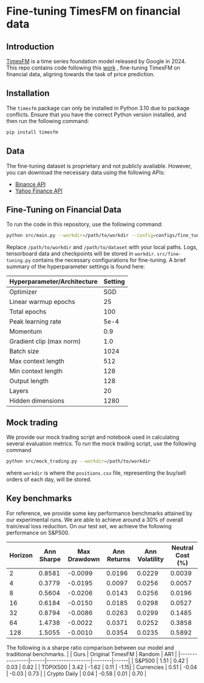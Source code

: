# Fine-tuning TimesFM on financial data

## Introduction
[TimesFM](https://github.com/google-research/timesfm)  is a time series foundation model released by Google in 2024. This repo contains code following this [work](https://tech.preferred.jp/en/) , fine-tuning TimesFM on financial data, aligning towards the task of price prediction.

## Installation
The `timesfm` package can only be installed in Python 3.10 due to package conflicts. Ensure that you have the correct Python version installed, and then run the following command:

```bash
pip install timesfm
```

## Data
The fine-tuning dataset is proprietary and not publicly available. However, you can download the necessary data using the following APIs:

- [Binance API](https://github.com/binance/binance-public-data/tree/master/python)
- [Yahoo Finance API](https://pypi.org/project/yfinance/)

## Fine-Tuning on Financial Data
To run the code in this repository, use the following command:

```bash
python src/main.py --workdir=/path/to/workdir --config=configs/fine_tuning.py --dataset_path=/path/to/dataset
```

Replace `/path/to/workdir` and `/path/to/dataset` with your local paths.
Logs, tensorboard data and checkpoints will be stored in `workdir`.
`src/fine-tuning.py` contains the necessary configurations for fine-tuning. A brief summary of the hyperparameter settings is found here:

| Hyperparameter/Architecture    | Setting                           |
|--------------------------------|-----------------------------------|
| Optimizer                      | SGD                               |
| Linear warmup epochs           | 25 |
| Total epochs                   | 100 |
| Peak learning rate             | 5e-4                              |
| Momentum                       | 0.9                               |
| Gradient clip (max norm)       | 1.0                               |
| Batch size                     | 1024                              |
| Max context length             | 512                               |
| Min context length             | 128                               |
| Output length                  | 128                               |
| Layers                         | 20                                |
| Hidden dimensions              | 1280                              |

## Mock trading
We provide our mock trading script and notebook used in calculating several evaluation metrics. To run the mock trading script, use the following command 

```bash
python src/mock_trading.py --workdir=/path/to/workdir
```
where `workdir` is where the `positions.csv` file, representing the buy/sell orders of each day, will be stored. 

## Key benchmarks
For reference, we provide some key performance benchmarks attained by our experimental runs.
We are able to achieve around a 30% of overall train/eval loss reduction. On our test set, we achieve the following performance on S&P500. 

| Horizon | Ann Sharpe | Max Drawdown | Ann Returns | Ann Volatility | Neutral Cost (%) |
|---------|------------|--------------|-------------|----------------|------------------|
| 2       | 0.8581     | -0.0099      | 0.0196      | 0.0229         | 0.0039           |
| 4       | 0.3779     | -0.0195      | 0.0097      | 0.0256         | 0.0057           |
| 8       | 0.5604     | -0.0206      | 0.0143      | 0.0256         | 0.0196           |
| 16      | 0.6184     | -0.0150      | 0.0185      | 0.0298         | 0.0527           |
| 32      | 0.8794     | -0.0086      | 0.0263      | 0.0299         | 0.1485           |
| 64      | 1.4738     | -0.0022      | 0.0371      | 0.0252         | 0.3858           |
| 128     | 1.5055     | -0.0010      | 0.0354      | 0.0235         | 0.5892           |

The following is a sharpe ratio comparison between our model and traditional benchmarks.
|                | Ours | Original TimesFM | Random | AR1  |
|----------------|------|------------------|--------|------|
| S&P500         | 1.51 | 0.42             | 0.03   | 0.82 |
| TOPIX500       | 3.42 | -1.62            | 0.11   | -1.15|
| Currencies     | 0.51 | -0.04            | -0.03  | 0.73 |
| Crypto Daily   | 0.04 | -0.58            | 0.01   | 0.70 |
